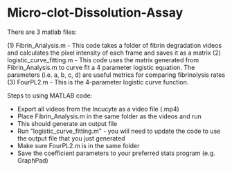 # Micro-clot-Dissolution-Assay
There are 3 matlab files:

(1) Fibrin_Analysis.m - This code takes a folder of fibrin degradation videos and calculates the pixel intensity of each frame and saves it as a matrix
(2) logistic_curve_fitting.m - This code uses the matrix generated from Fibrin_Analysis.m to curve fit a 4 parameter logistic equation.  The parameters (i.e. a, b, c, d) are useful metrics for comparing fibrinolysis rates
(3) FourPL2.m - This is the 4-parameter logistic curve function.

Steps to using MATLAB code:

- Export all videos from the Incucyte as a video file (.mp4)
- Place Fibrin_Analysis.m in the same folder as the videos and run
- This should generate an output file
- Run "logistic_curve_fitting.m" - you will need to update the code to use the output file that you just generated
- Make sure FourPL2.m is in the same folder
- Save the coefficient parameters to your preferred stats program (e.g. GraphPad)

